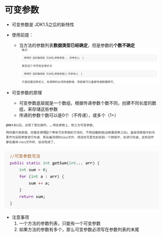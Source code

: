 # 可变参数

* 可变参数是
JDK1.5之后的新特性

* 使用前提：
	* 当方法的参数列表**数据类型已经确定**，但是参数的**个数不确定**
![](%E5%8F%AF%E5%8F%98%E5%8F%82%E6%95%B0/%E6%88%AA%E5%B1%8F2021-02-25%2014.07.55.png)

* 可变参数的原理
	* 可变参数底层就是一个数组，根据传递参数个数不同，创建不同长度的数组，来存储这些参数
	* 传递的参数个数可以是0个（不传递），或多个（1+）

![](%E5%8F%AF%E5%8F%98%E5%8F%82%E6%95%B0/%E6%88%AA%E5%B1%8F2021-02-25%2014.11.22.png)

![](%E5%8F%AF%E5%8F%98%E5%8F%82%E6%95%B0/%E6%88%AA%E5%B1%8F2021-02-25%2014.12.08.png)

* 注意事项
	1. 一个方法的参数列表，只能有一个可变参数
	2. 如果方法的参数有多个，那么可变参数必须写在参数列表的末尾
